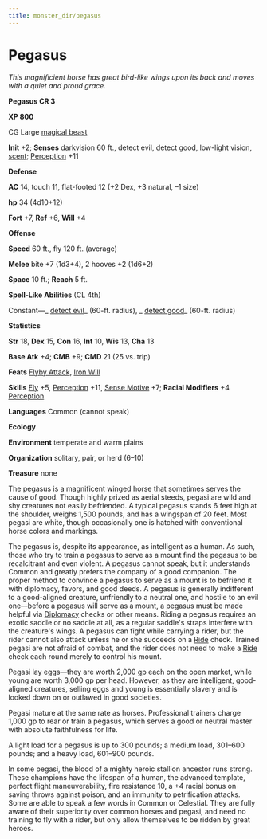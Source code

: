 ```yaml
---
title: monster_dir/pegasus
---
```

# Pegasus

_This magnificient horse has great bird-like wings upon its back and moves with a quiet and proud grace._

**Pegasus CR 3**

**XP 800**

CG Large [magical beast](creatureTypes#_magical-beast)

**Init** +2; **Senses** darkvision 60 ft., detect evil, detect good, low-light vision, [scent](universalMonsterRules#_scent); [Perception](../skill_dir/perception#_perception) +11

**Defense**

**AC** 14, touch 11, flat-footed 12 (+2 Dex, +3 natural, –1 size)

**hp** 34 (4d10+12)

**Fort** +7, **Ref** +6, **Will** +4

**Offense**

**Speed** 60 ft., fly 120 ft. (average)

**Melee** bite +7 (1d3+4), 2 hooves +2 (1d6+2)

**Space** 10 ft.; **Reach** 5 ft.

**Spell-Like Abilities** (CL 4th)

Constant—_ [detect evil](../spell_dir/detectEvil#_detect-evil)_ (60-ft. radius), _ [detect good](../spell_dir/detectGood#_detect-good)_ (60-ft. radius)

**Statistics**

**Str** 18, **Dex** 15, **Con** 16, **Int** 10, **Wis** 13, **Cha** 13

**Base Atk** +4; **CMB** +9; **CMD** 21 (25 vs. trip)

**Feats** [Flyby Attack](monsterFeats#_flyby-attack), [Iron Will](../feats#_iron-will)

**Skills** [Fly](../skill_dir/fly#_fly) +5, [Perception](../skill_dir/perception#_perception) +11, [Sense Motive](../skill_dir/senseMotive#_sense-motive) +7; **Racial Modifiers** +4 [Perception](../skill_dir/perception#_perception)

**Languages** Common (cannot speak)

**Ecology**

**Environment** temperate and warm plains

**Organization** solitary, pair, or herd (6–10)

**Treasure** none

The pegasus is a magnificent winged horse that sometimes serves the cause of good. Though highly prized as aerial steeds, pegasi are wild and shy creatures not easily befriended. A typical pegasus stands 6 feet high at the shoulder, weighs 1,500 pounds, and has a wingspan of 20 feet. Most pegasi are white, though occasionally one is hatched with conventional horse colors and markings.

The pegasus is, despite its appearance, as intelligent as a human. As such, those who try to train a pegasus to serve as a mount find the pegasus to be recalcitrant and even violent. A pegasus cannot speak, but it understands Common and greatly prefers the company of a good companion. The proper method to convince a pegasus to serve as a mount is to befriend it with diplomacy, favors, and good deeds. A pegasus is generally indifferent to a good-aligned creature, unfriendly to a neutral one, and hostile to an evil one—before a pegasus will serve as a mount, a pegasus must be made helpful via [Diplomacy](../skill_dir/diplomacy#_diplomacy) checks or other means. Riding a pegasus requires an exotic saddle or no saddle at all, as a regular saddle's straps interfere with the creature's wings. A pegasus can fight while carrying a rider, but the rider cannot also attack unless he or she succeeds on a [Ride](../skill_dir/ride#_ride) check. Trained pegasi are not afraid of combat, and the rider does not need to make a [Ride](../skill_dir/ride#_ride) check each round merely to control his mount.

Pegasi lay eggs—they are worth 2,000 gp each on the open market, while young are worth 3,000 gp per head. However, as they are intelligent, good-aligned creatures, selling eggs and young is essentially slavery and is looked down on or outlawed in good societies.

Pegasi mature at the same rate as horses. Professional trainers charge 1,000 gp to rear or train a pegasus, which serves a good or neutral master with absolute faithfulness for life.

A light load for a pegasus is up to 300 pounds; a medium load, 301–600 pounds; and a heavy load, 601–900 pounds.

In some pegasi, the blood of a mighty heroic stallion ancestor runs strong. These champions have the lifespan of a human, the advanced template, perfect flight maneuverability, fire resistance 10, a +4 racial bonus on saving throws against poison, and an immunity to petrification attacks. Some are able to speak a few words in Common or Celestial. They are fully aware of their superiority over common horses and pegasi, and need no training to fly with a rider, but only allow themselves to be ridden by great heroes.

